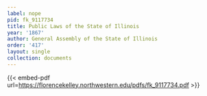 ```yaml
---
label: nope
pid: fk_9117734
title: Public Laws of the State of Illinois
year: '1867'
author: General Assembly of the State of Illinois
order: '417'
layout: single
collection: documents
---
```



{{< embed-pdf url=https://florencekelley.northwestern.edu/pdfs/fk_9117734.pdf >}}
